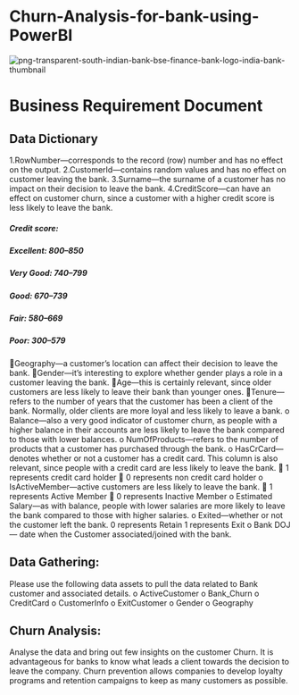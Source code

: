 # Churn-Analysis-for-bank-using-PowerBI
![png-transparent-south-indian-bank-bse-finance-bank-logo-india-bank-thumbnail](https://github.com/Nikitasuryawanshi/Churn-Analysis-for-bank-using-PowerBI/assets/105000370/76ec82c0-8d82-449b-89a9-cdc337e46a0e)
# Business Requirement Document

## Data Dictionary
1.RowNumber—corresponds to the record (row) number and has no effect on the output.
2.CustomerId—contains random values and has no effect on customer leaving the bank.
3.Surname—the surname of a customer has no impact on their decision to leave the bank.
4.CreditScore—can have an effect on customer churn, since a customer with a higher credit score is less likely to leave the bank.
##### Credit score:
##### Excellent: 800–850
##### Very Good: 740–799
##### Good: 670–739
##### Fair: 580–669
##### Poor: 300–579

Geography—a customer’s location can affect their decision to leave the bank.
Gender—it’s interesting to explore whether gender plays a role in a customer leaving the bank.
Age—this is certainly relevant, since older customers are less likely to leave their bank than younger ones.
Tenure—refers to the number of years that the customer has been a client of the bank. Normally, older clients are more loyal and less likely to leave a bank.
o Balance—also a very good indicator of customer churn, as people with a higher balance in their accounts are less likely to leave the bank compared to those with lower balances.
o NumOfProducts—refers to the number of products that a customer has purchased through the bank. 
o HasCrCard—denotes whether or not a customer has a credit card. This column is also relevant, since people with a credit card are less likely to leave the bank.
 1 represents credit card holder
 0 represents non credit card holder
o IsActiveMember—active customers are less likely to leave the bank.
 1 represents Active Member
 0 represents Inactive Member
o Estimated Salary—as with balance, people with lower salaries are more likely to leave the bank compared to those with higher salaries.
o Exited—whether or not the customer left the bank.
  0 represents Retain 
  1 represents Exit
o Bank DOJ — date when the Customer associated/joined  with the bank.



## Data Gathering:

Please use the following data assets to pull the data related to Bank customer and associated details.
o ActiveCustomer 
o Bank_Churn
o CreditCard
o CustomerInfo
o ExitCustomer
o Gender
o Geography

## Churn Analysis:
Analyse the data and bring out few insights on the customer Churn.
It is advantageous for banks to know what leads a client towards the decision to leave the company.
Churn prevention allows companies to develop loyalty programs and retention campaigns to keep as many customers as possible.

